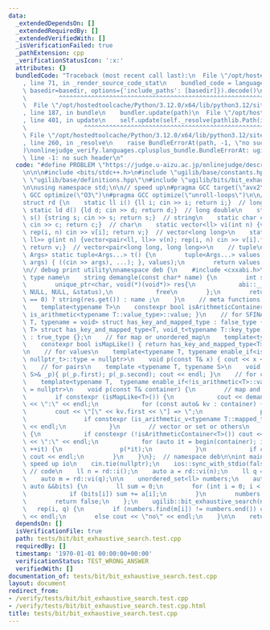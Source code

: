 ```yaml
---
data:
  _extendedDependsOn: []
  _extendedRequiredBy: []
  _extendedVerifiedWith: []
  _isVerificationFailed: true
  _pathExtension: cpp
  _verificationStatusIcon: ':x:'
  attributes: {}
  bundledCode: "Traceback (most recent call last):\n  File \"/opt/hostedtoolcache/Python/3.12.0/x64/lib/python3.12/site-packages/onlinejudge_verify/documentation/build.py\"\
    , line 71, in _render_source_code_stat\n    bundled_code = language.bundle(stat.path,\
    \ basedir=basedir, options={'include_paths': [basedir]}).decode()\n          \
    \         ^^^^^^^^^^^^^^^^^^^^^^^^^^^^^^^^^^^^^^^^^^^^^^^^^^^^^^^^^^^^^^^^^^^^^^^^^^^^^^^^^\n\
    \  File \"/opt/hostedtoolcache/Python/3.12.0/x64/lib/python3.12/site-packages/onlinejudge_verify/languages/cplusplus.py\"\
    , line 187, in bundle\n    bundler.update(path)\n  File \"/opt/hostedtoolcache/Python/3.12.0/x64/lib/python3.12/site-packages/onlinejudge_verify/languages/cplusplus_bundle.py\"\
    , line 401, in update\n    self.update(self._resolve(pathlib.Path(included), included_from=path))\n\
    \                ^^^^^^^^^^^^^^^^^^^^^^^^^^^^^^^^^^^^^^^^^^^^^^^^^^^^^^^^^\n \
    \ File \"/opt/hostedtoolcache/Python/3.12.0/x64/lib/python3.12/site-packages/onlinejudge_verify/languages/cplusplus_bundle.py\"\
    , line 260, in _resolve\n    raise BundleErrorAt(path, -1, \"no such header\"\
    )\nonlinejudge_verify.languages.cplusplus_bundle.BundleErrorAt: ugilib/bits/bit_exhaustive_search.hpp:\
    \ line -1: no such header\n"
  code: "#define PROBLEM \"https://judge.u-aizu.ac.jp/onlinejudge/description.jsp?id=ALDS1_5_A\"\
    \n\n\n#include <bits/stdc++.h>\n#include \"ugilib/base/constants.hpp\"\n#include\
    \ \"ugilib/base/definitions.hpp\"\n#include \"ugilib/bits/bit_exhaustive_search.hpp\"\
    \n\nusing namespace std;\n\n// speed up\n#pragma GCC target(\"avx2\")\n#pragma\
    \ GCC optimize(\"O3\")\n#pragma GCC optimize(\"unroll-loops\")\n\n// reader\n\
    struct rd {\n    static ll i() {ll i; cin >> i; return i;}  // long long\n   \
    \ static ld d() {ld d; cin >> d; return d;}  // long double\n    static string\
    \ s() {string s; cin >> s; return s;}  // string\n    static char c() {char c;\
    \ cin >> c; return c;}  // char\n    static vector<ll> vi(int n) {vector<ll> v(n);\
    \ rep(i, n) cin >> v[i]; return v;}  // vector<long long>\n    static vector<pair<ll,\
    \ ll>> g(int n) {vector<pair<ll, ll>> v(n); rep(i, n) cin >> v[i].first >> v[i].second;\
    \ return v;}  // vector<pair<long long, long long>>\n    // tuple\n    template<typename...\
    \ Args> static tuple<Args...> t() {\n        tuple<Args...> values;\n        apply([](auto&...\
    \ args) { ((cin >> args), ...); }, values);\n        return values;\n    }\n};\n\
    \n// debug print utility\nnamespace deb {\n    #include <cxxabi.h>\n    // demangle\
    \ type name\n    string demangle(const char* name) {\n        int status = -4;\n\
    \        unique_ptr<char, void(*)(void*)> res{\n            abi::__cxa_demangle(name,\
    \ NULL, NULL, &status),\n            free\n        };\n        return (status\
    \ == 0) ? string(res.get()) : name ;\n    }\n    // meta functions for type traits\n\
    \    template<typename T>\n    constexpr bool isArithmeticContainer() { return\
    \ is_arithmetic<typename T::value_type>::value; }\n    // for SFINAE\n    template<typename\
    \ T, typename = void> struct has_key_and_mapped_type : false_type {};\n    template<typename\
    \ T> struct has_key_and_mapped_type<T, void_t<typename T::key_type, typename T::mapped_type>>\
    \ : true_type {};\n    // for map or unordered_map\n    template<typename T>\n\
    \    constexpr bool isMapLike() { return has_key_and_mapped_type<T>::value; }\n\
    \n    // for values\n    template<typename T, typename enable_if<is_arithmetic<T>::value,\
    \ nullptr_t>::type = nullptr>\n    void p(const T& x) { cout << x << \" \"; }\n\
    \    // for pairs\n    template <typename T, typename S>\n    void p(const pair<T,\
    \ S>& _p){ p(_p.first); p(_p.second); cout << endl; }\n    // for containers\n\
    \    template<typename T,  typename enable_if<!is_arithmetic<T>::value, nullptr_t>::type\
    \ = nullptr>\n    void p(const T& container) {\n        // map and unordered_map\n\
    \        if constexpr (isMapLike<T>()) {\n            cout << demangle(typeid(T).name())\
    \ << \":\" << endl;\n            for (const auto& kv : container) {\n        \
    \        cout << \"[\" << kv.first << \"] => \";\n                p(kv.second);\n\
    \                if constexpr (is_arithmetic_v<typename T::mapped_type>) cout\
    \ << endl;\n            }\n        // vector or set or others\n        } else\
    \ {\n            if constexpr (!isArithmeticContainer<T>()) cout << demangle(typeid(T).name())\
    \ << \":\" << endl;\n            for (auto it = begin(container); it != end(container);\
    \ ++it) {\n                p(*it);\n            }\n            if constexpr (isArithmeticContainer<T>())\
    \ cout << endl;\n        }\n    }\n};  // namespace deb\n\nint main() {\n    //\
    \ speed up io\n    cin.tie(nullptr);\n    ios::sync_with_stdio(false);\n\n   \
    \ // code\n    ll n = rd::i();\n    auto a = rd::vi(n);\n    ll q = rd::i();\n\
    \    auto m = rd::vi(q);\n\n    unordered_set<ll> numbers;\n    auto f = [&](const\
    \ auto &&bits) {\n        ll sum = 0;\n        for (int i = 0; i < n; i++) {\n\
    \            if (bits[i]) sum += a[i];\n        }\n        numbers.insert(sum);\n\
    \        return false;\n    };\n    ugilib::bit_exhaustive_search(n, f);\n\n \
    \   rep(i, q) {\n        if (numbers.find(m[i]) != numbers.end()) cout << \"yes\"\
    \ << endl;\n        else cout << \"no\" << endl;\n    }\n\n    return 0;\n}\n"
  dependsOn: []
  isVerificationFile: true
  path: tests/bit/bit_exhaustive_search.test.cpp
  requiredBy: []
  timestamp: '1970-01-01 00:00:00+00:00'
  verificationStatus: TEST_WRONG_ANSWER
  verifiedWith: []
documentation_of: tests/bit/bit_exhaustive_search.test.cpp
layout: document
redirect_from:
- /verify/tests/bit/bit_exhaustive_search.test.cpp
- /verify/tests/bit/bit_exhaustive_search.test.cpp.html
title: tests/bit/bit_exhaustive_search.test.cpp
---
```

